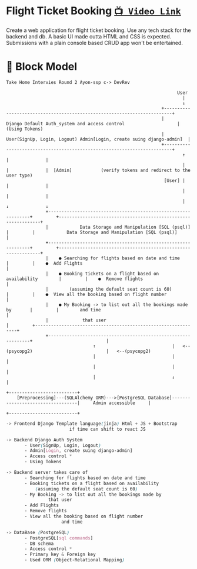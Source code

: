 # Flight Ticket Booking [`📺 Video Link`](https://youtu.be/BVY7doCcjkA)

Create a web application for flight ticket booking. Use any tech stack for the backend and db. A basic UI made outta HTML and CSS is expected. Submissions with a  plain console based CRUD app won't be entertained.

# 🎯 Block Model

    Take Home Intervies Round 2 Ayon-ssp c-> DevRev

                                                                     User
                                                                       |
                                                                       ↓
                                                               +-------------------------------------------------------------------------+
                                                               |        Django Default Auth_system and access control                    | (Using Tokens)
                                                               |    User(SignUp, Login, Logout) Admin[Login, create suing django-admin]  |
                                                               +-------------------------------------------------------------------------+
                                                                       ↑        |              |
                                                                       |        |              |  [Admin]           (verify tokens and redirect to the user type)
                                                                [User] |        |              |
                                                                       |        |              |
                                                                       |        ↓              ↓
                   +---------------------------------------------------------------+         +---------------------------------------------------------------+
                   |            Data Storage and Manipulation [SQL (psql)]         |         |            Data Storage and Manipulation [SQL (psql)]         |
                   +---------------------------------------------------------------+         +---------------------------------------------------------------+
                   |    ● Searching for flights based on date and time             |         |    ●  Add Flights                                             |
                   |    ● Booking tickets on a flight based on availability        |         |    ●  Remove flights                                          |
                   |        (assuming the default seat count is 60)                |         |    ●  View all the booking based on flight number             |
                   |    ● My Booking -> to list out all the bookings made by       |         |        and time                                               |
                   |             that user                                         |         +---------------------------------------------------------------+
                   +---------------------------------------------------------------+                            |
                                     ↑                             |   <--(psycopg2)                            |   <--(psycopg2)
                                     |                             |                                            |
                                     |                             |                                            |
                                     |                             ↓                                            |
                                                                                                     +--------------------------+
        [Preprocessing]---(SQLAlchemy ORM)--->[PostgreSQL Database]----------------------------------|     Admin accessible     |
                                                                                                     +--------------------------+



```css
-> Frontend Django Template language(jinja) Html + JS + Bootstrap
                        if time can shift to react JS

-> Backend Django Auth System
       - User(SignUp, Login, Logout)
       - Admin[Login, create suing django-admin]
       - Access control *
       - Using Tokens

-> Backend server takes care of
       - Searching for flights based on date and time
       - Booking tickets on a flight based on availability
           (assuming the default seat count is 60)
       - My Booking -> to list out all the bookings made by
                that user
       - Add Flights
       - Remove flights
       - View all the booking based on flight number
                     and time

-> DataBase (PostgreSQL)
       - PostgreSQL[sql commands]
       - DB schema
       - Access control *
       - Primary key & Foreign key
       - Used ORM (Object-Relational Mapping)


```
